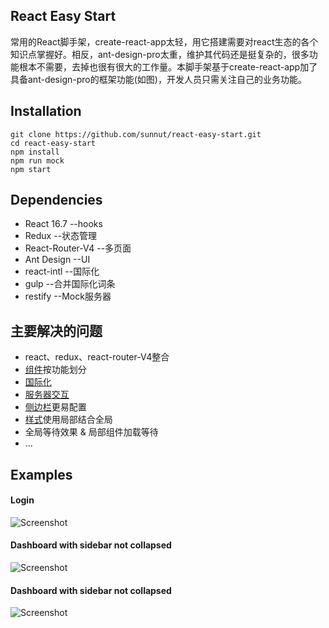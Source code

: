 ## React Easy Start
常用的React脚手架，create-react-app太轻，用它搭建需要对react生态的各个知识点掌握好。相反，ant-design-pro太重，维护其代码还是挺复杂的，很多功能根本不需要，去掉也很有很大的工作量。本脚手架基于create-react-app加了具备ant-design-pro的框架功能(如图)，开发人员只需关注自己的业务功能。
## Installation
```
git clone https://github.com/sunnut/react-easy-start.git
cd react-easy-start
npm install
npm run mock
npm start
```  
## Dependencies
* React 16.7      --hooks
* Redux           --状态管理
* React-Router-V4 --多页面
* Ant Design      --UI
* react-intl      --国际化
* gulp            --合并国际化词条
* restify         --Mock服务器
## 主要解决的问题
* react、redux、react-router-V4整合
* [组件](https://zhuanlan.zhihu.com/p/40134493)按功能划分
* [国际化](https://zhuanlan.zhihu.com/p/40176138)
* [服务器交互](https://zhuanlan.zhihu.com/p/40512216)
* [侧边栏](https://zhuanlan.zhihu.com/p/41111300)更易配置
* [样式](https://zhuanlan.zhihu.com/p/50837353)使用局部结合全局
* 全局等待效果 & 局部组件加载等待
* ...
## Examples
#### Login
![Screenshot](https://github.com/sunnut/react-easy-start/blob/master/images/ex1.png?raw=true "login")
#### Dashboard with sidebar not collapsed
![Screenshot](https://github.com/sunnut/react-easy-start/blob/master/images/ex2.png?raw=true "dashboard")
#### Dashboard with sidebar not collapsed
![Screenshot](https://github.com/sunnut/react-easy-start/blob/master/images/ex3.png?raw=true "dashboard")
